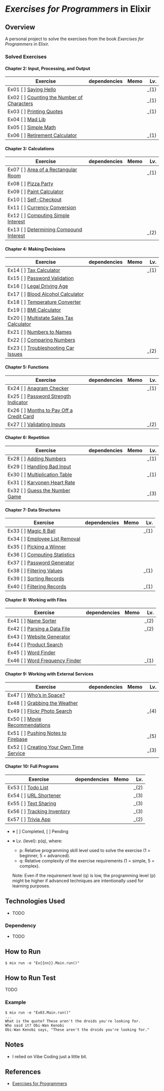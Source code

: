 # *Exercises for Programmers* in Elixir

## Overview
A personal project to solve the exercises from the book *Exercises for Programmers* in Elixir.

### Solved Exercises
#### Chapter 2: Input, Processing, and Output
| Exercise | dependencies | Memo  | Lv.  |
| -------- | -------------| ----- | -----:|
| Ex01 [ ] [Saying Hello](lib/ex01/main.ex)                      | | |_(1)
| Ex02 [ ] [Counting the Number of Characters](lib/ex02/main.ex) | | |_(1)
| Ex03 [ ] [Printing Quotes](lib/ex03/main.ex)                   | | |_(1)
| Ex04 [ ] [Mad Lib](lib/ex04/main.ex)                           | | |
| Ex05 [ ] [Simple Math](lib/ex05/main.ex)                       | | |
| Ex06 [ ] [Retirement Calculator](lib/ex06/main.ex)             | | |_(1)
#### Chapter 3: Calculations
| Exercise | dependencies | Memo  | Lv.  |
| -------- | -------------| ----- | -----:|
| Ex07 [ ] [Area of a Rectangular Room](lib/ex07/main.ex)    | | |_(1)
| Ex08 [ ] [Pizza Party](lib/ex08/main.ex)                   | |
| Ex09 [ ] [Paint Calculator](lib/ex09/main.ex)              | |
| Ex10 [ ] [Self-Checkout](lib/ex10/main.ex)                 | |
| Ex11 [ ] [Currency Conversion](lib/ex11/main.ex)           | |
| Ex12 [ ] [Computing Simple Interest](lib/ex12/main.ex)     | |
| Ex13 [ ] [Determining Compound Interest](lib/ex13/main.ex) | | | _(2) |
#### Chapter 4: Making Decisions
| Exercise | dependencies | Memo  | Lv.  |
| -------- | -------------| ----- | -----:|
| Ex14 [ ] [Tax Calculator](lib/ex14/main.ex)                 | | |_(1)|
| Ex15 [ ] [Password Validation](lib/ex15/main.ex)            | | | |
| Ex16 [ ] [Legal Driving Age](lib/ex16/main.ex)              | | | |
| Ex17 [ ] [Blood Alcohol Calculator](lib/ex17/main.ex)       | | | |
| Ex18 [ ] [Temperature Converter](lib/ex18/main.ex)          | | | |
| Ex19 [ ] [BMI Calculator](lib/ex19/main.ex)                 | | | |
| Ex20 [ ] [Multistate Sales Tax Calculator](lib/ex20/main.ex)| | | |
| Ex21 [ ] [Numbers to Names](lib/ex21/main.ex)               | | | |
| Ex22 [ ] [Comparing Numbers](lib/ex22/main.ex)              | | | |
| Ex23 [ ] [Troubleshooting Car Issues](lib/ex23/main.ex)     | | | _(2) |
#### Chapter 5: Functions
| Exercise | dependencies | Memo  | Lv.  |
| -------- | -------------| ----- | -----:|
| Ex24 [ ] [Anagram Checker](lib/ex24/main.ex)                 | | |_(1)|
| Ex25 [ ] [Password Strength Indicator](lib/ex25/main.ex)     | | |    |
| Ex26 [ ] [Months to Pay Off a Credit Card](lib/ex26/main.ex) | | |    |
| Ex27 [ ] [Validating Inputs](lib/ex27/main.ex)               | | |_(2)|
#### Chapter 6: Repetition
| Exercise | dependencies | Memo  | Lv.  |
| -------- | -------------| ----- | -----:|
| Ex28 [ ] [Adding Numbers](lib/ex28/main.ex)        | | |_(1)|
| Ex29 [ ] [Handling Bad Input](lib/ex29/main.ex)    | | | |
| Ex30 [ ] [Multiplication Table](lib/ex30/main.ex)  | | | _(1) |
| Ex31 [ ] [Karvonen Heart Rate](lib/ex31/main.ex)   | | | |
| Ex32 [ ] [Guess the Number Game](lib/ex32/main.ex) | | |_(3) |
#### Chapter 7: Data Structures
| Exercise | dependencies | Memo  | Lv.  |
| -------- | -------------| ----- | -----:|
| Ex33 [ ] [Magic 8 Ball](lib/ex33/main.ex)          | | |_(1)|
| Ex34 [ ] [Employee List Removal](lib/ex34/main.ex) | | | |
| Ex35 [ ] [Picking a Winner](lib/ex35/main.ex)      | | | |
| Ex36 [ ] [Computing Statistics](lib/ex36/main.ex)  | | | |
| Ex37 [ ] [Password Generator](lib/ex37/main.ex)    | | | |
| Ex38 [ ] [Filtering Values](lib/ex39/main.ex)      | | | _(1)|
| Ex39 [ ] [Sorting Records](lib/ex39/main.ex)       | | | |
| Ex40 [ ] [Filtering Records](lib/ex40/main.ex)     | | | _(1) |
#### Chapter 8: Working with Files
| Exercise | dependencies | Memo  | Lv.  |
| -------- | -------------| ----- | -----:|
| Ex41 [ ] [Name Sorter](lib/ex41/main.ex)           | | | _(2)|
| Ex42 [ ] [Parsing a Data File](lib/ex42/main.ex)   | | | _(2)|
| Ex43 [ ] [Website Generator](lib/ex43/main.ex)     | | | |
| Ex44 [ ] [Product Search](lib/ex44/main.ex)        | | | |
| Ex45 [ ] [Word Finder](lib/ex45/main.ex)           | | | |
| Ex46 [ ] [Word Frequency Finder](lib/ex46/main.ex) | | |_(1)|
#### Chapter 9: Working with External Services
| Exercise | dependencies | Memo  | Lv.  |
| -------- | -------------| ----- | -----:|
| Ex47 [ ] [Who’s in Space?](lib/ex47/main.ex)           | |     
| Ex48 [ ] [Grabbing the Weather](lib/ex48/main.ex)      | |          
| Ex49 [ ] [Flickr Photo Search](lib/ex49/main.ex)       | | |_(4)
| Ex50 [ ] [Movie Recommendations](lib/ex50/main.ex)     | |           
| Ex51 [ ] [Pushing Notes to Firebase](lib/ex51/main.ex) | | |_(5) | 
| Ex52 [ ] [Creating Your Own Time Service](lib/ex52/) | | | _(3)
#### Chapter 10: Full Programs
| Exercise | dependencies | Memo  | Lv.  |
| -------- | -------------| ----- | -----:|
| Ex53 [ ] [Todo List](lib/ex53/main.ex)          | | | _(2) |
| Ex54 [ ] [URL Shortener](lib/ex54/main.ex)      | | | _(3) |
| Ex55 [ ] [Text Sharing](lib/ex55/main.ex)       | | | _(3)
| Ex56 [ ] [Tracking Inventory](lib/ex56/main.ex) | | | _(3)
| Ex57 [ ] [Trivia App](lib/ex57/main.ex)         | | | _(2) |

- ※ [ ] Completed, [ ] Pending
- ※ Lv. (level): p(q), where:
  - p: Relative programming skill level used to solve the exercise (1 = beginner, 5 = advanced).
  - q: Relative complexity of the exercise requirements (1 = simple, 5 = complex).

  Note: Even if the requirement level (q) is low, the programming level (p) might be higher if advanced techniques are intentionally used for learning purposes.

## Technologies Used
- TODO

### Dependency
- TODO


## How to Run
```
$ mix run -e "Ex{{nn}}.Main.run()"
```

## How to Run Test
TODO

### Example
```
$ mix run -e "Ex03.Main.run()"
...
What is the quote? These aren't the droids you're looking for.
Who said it? Obi-Wan Kenobi
Obi-Wan Kenobi says, "These aren't the droids you're looking for."
```

## Notes
- I relied on Vibe Coding just a little bit.

## References
- [Exercises for Programmers](https://www.oreilly.com/library/view/exercises-for-programmers/9781680501513/)
